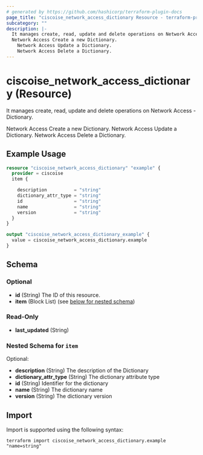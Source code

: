 ```yaml
---
# generated by https://github.com/hashicorp/terraform-plugin-docs
page_title: "ciscoise_network_access_dictionary Resource - terraform-provider-ciscoise"
subcategory: ""
description: |-
  It manages create, read, update and delete operations on Network Access - Dictionary.
  Network Access Create a new Dictionary.
    Network Access Update a Dictionary.
    Network Access Delete a Dictionary.
---
```


# ciscoise_network_access_dictionary (Resource)

It manages create, read, update and delete operations on Network Access - Dictionary.
  
  Network Access Create a new Dictionary.
  Network Access Update a Dictionary.
  Network Access Delete a Dictionary.

## Example Usage

```terraform
resource "ciscoise_network_access_dictionary" "example" {
  provider = ciscoise
  item {

    description          = "string"
    dictionary_attr_type = "string"
    id                   = "string"
    name                 = "string"
    version              = "string"
  }
}

output "ciscoise_network_access_dictionary_example" {
  value = ciscoise_network_access_dictionary.example
}
```

<!-- schema generated by tfplugindocs -->
## Schema

### Optional

- **id** (String) The ID of this resource.
- **item** (Block List) (see [below for nested schema](#nestedblock--item))

### Read-Only

- **last_updated** (String)

<a id="nestedblock--item"></a>
### Nested Schema for `item`

Optional:

- **description** (String) The description of the Dictionary
- **dictionary_attr_type** (String) The dictionary attribute type
- **id** (String) Identifier for the dictionary
- **name** (String) The dictionary name
- **version** (String) The dictionary version

## Import

Import is supported using the following syntax:

```shell
terraform import ciscoise_network_access_dictionary.example "name=string"
```
